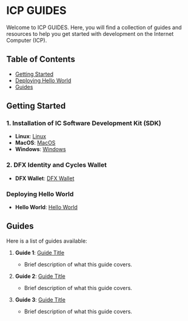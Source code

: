 # ICP GUIDES

Welcome to ICP GUIDES. Here, you will find a collection of guides and resources to help you get started with development on the Internet Computer (ICP).

## Table of Contents

- [Getting Started](#getting-started)
- [Deploying Hello World](#guides)
- [Guides](#guides)
  
## Getting Started
### 1. Installation of IC Software Development Kit (SDK) 
   - **Linux**:   [Linux](IC_SDK_Linux.md)
   - **MacOS**:   [MacOS](IC_SDK_MacOS.md)
   - **Windows**: [Windows](IC_SDK_Windows.md)

### 2. DFX Identity and Cycles Wallet 
   - **DFX Wallet**:   [DFX Wallet](DFX_Wallet.md)

### Deploying Hello World 
   - **Hello World**:   [Hello World](Hello_World.md)

## Guides

Here is a list of guides available:

1. **Guide 1**: [Guide Title](link-to-guide)
   - Brief description of what this guide covers.

2. **Guide 2**: [Guide Title](link-to-guide)
   - Brief description of what this guide covers.

3. **Guide 3**: [Guide Title](link-to-guide)
   - Brief description of what this guide covers.

